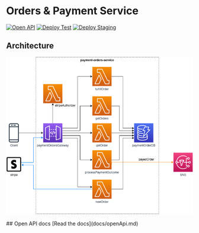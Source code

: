 # Orders & Payment Service 
[![Open API](https://github.com/NotOnlyStudents/orders-payments-service/actions/workflows/open-api.yml/badge.svg?branch=main)](https://github.com/NotOnlyStudents/orders-payments-service/actions/workflows/open-api.yml)
[![Deploy Test](https://github.com/NotOnlyStudents/orders-payments-service/actions/workflows/deploy-testing.yml/badge.svg?branch=develop)](https://github.com/NotOnlyStudents/orders-payments-service/actions/workflows/deploy-testing.yml)
[![Deploy Staging](https://github.com/NotOnlyStudents/orders-payments-service/actions/workflows/deploy-staging.yml/badge.svg?branch=main)](https://github.com/NotOnlyStudents/orders-payments-service/actions/workflows/deploy-staging.yml)

## Architecture
<p align="center">
  <img src="docs/images/architecture.png" alt="High-level architecture diagram"/>
</p>
## Open API docs
[Read the docs](docs/openApi.md)
